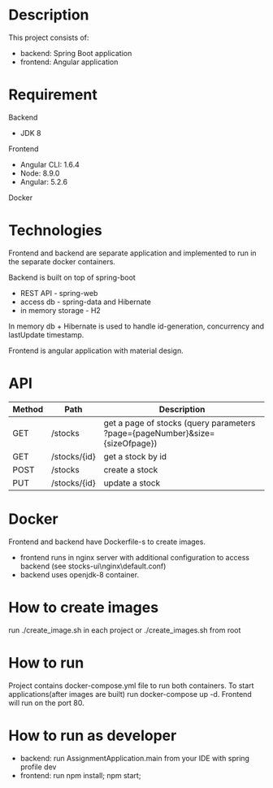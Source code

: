 # Description
This project consists of: 
- backend: Spring Boot application
- frontend: Angular application

# Requirement
Backend
- JDK 8

Frontend
- Angular CLI: 1.6.4
- Node: 8.9.0
- Angular: 5.2.6

Docker

# Technologies
Frontend and backend are separate application and implemented to run in the separate docker containers.

Backend is built on top of spring-boot
- REST API          - spring-web
- access db         - spring-data and Hibernate
- in memory storage - H2

In memory db + Hibernate is used to handle id-generation, concurrency and lastUpdate timestamp.

Frontend is angular application with material design.

# API
Method       | Path          | Description   |
------------ | ------------- | ------------- |
GET | /stocks      | get a page of stocks (query parameters ?page={pageNumber}&size={sizeOfpage})
GET | /stocks/{id} | get a stock by id
POST| /stocks      | create a stock
PUT | /stocks/{id} | update a stock

# Docker
Frontend and backend have Dockerfile-s to create images. 
- frontend runs in nginx server with additional configuration to access backend (see stocks-ui\nginx\default.conf)
- backend uses openjdk-8 container.

# How to create images
run ./create_image.sh in each project or ./create_images.sh from root

# How to run
Project contains docker-compose.yml file to run both containers.
To start applications(after images are built) run docker-compose up -d. Frontend will run on the port 80.

# How to run as developer
- backend:  run AssignmentApplication.main from your IDE with spring profile dev
- frontend: run npm install; npm start;